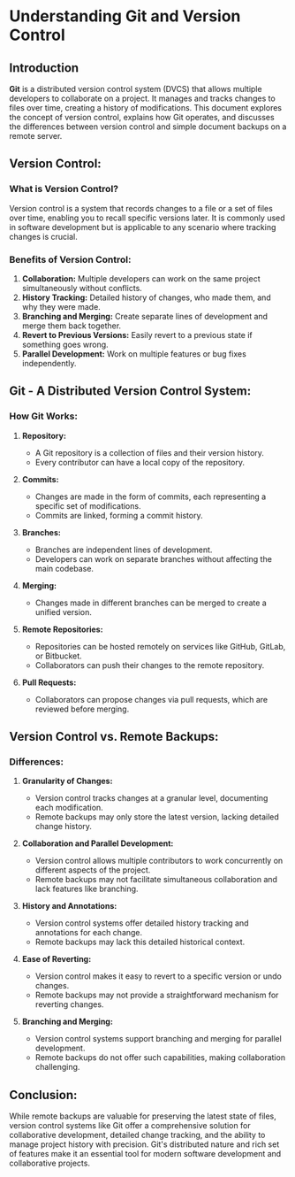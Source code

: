 # Understanding Git and Version Control

## Introduction

**Git** is a distributed version control system (DVCS) that allows multiple developers to collaborate on a project. It manages and tracks changes to files over time, creating a history of modifications. This document explores the concept of version control, explains how Git operates, and discusses the differences between version control and simple document backups on a remote server.

## Version Control:

### What is Version Control?

Version control is a system that records changes to a file or a set of files over time, enabling you to recall specific versions later. It is commonly used in software development but is applicable to any scenario where tracking changes is crucial.

### Benefits of Version Control:

1. **Collaboration:** Multiple developers can work on the same project simultaneously without conflicts.
2. **History Tracking:** Detailed history of changes, who made them, and why they were made.
3. **Branching and Merging:** Create separate lines of development and merge them back together.
4. **Revert to Previous Versions:** Easily revert to a previous state if something goes wrong.
5. **Parallel Development:** Work on multiple features or bug fixes independently.

## Git - A Distributed Version Control System:

### How Git Works:

1. **Repository:**
   - A Git repository is a collection of files and their version history.
   - Every contributor can have a local copy of the repository.

2. **Commits:**
   - Changes are made in the form of commits, each representing a specific set of modifications.
   - Commits are linked, forming a commit history.

3. **Branches:**
   - Branches are independent lines of development.
   - Developers can work on separate branches without affecting the main codebase.

4. **Merging:**
   - Changes made in different branches can be merged to create a unified version.

5. **Remote Repositories:**
   - Repositories can be hosted remotely on services like GitHub, GitLab, or Bitbucket.
   - Collaborators can push their changes to the remote repository.

6. **Pull Requests:**
   - Collaborators can propose changes via pull requests, which are reviewed before merging.

## Version Control vs. Remote Backups:

### Differences:

1. **Granularity of Changes:**
   - Version control tracks changes at a granular level, documenting each modification.
   - Remote backups may only store the latest version, lacking detailed change history.

2. **Collaboration and Parallel Development:**
   - Version control allows multiple contributors to work concurrently on different aspects of the project.
   - Remote backups may not facilitate simultaneous collaboration and lack features like branching.

3. **History and Annotations:**
   - Version control systems offer detailed history tracking and annotations for each change.
   - Remote backups may lack this detailed historical context.

4. **Ease of Reverting:**
   - Version control makes it easy to revert to a specific version or undo changes.
   - Remote backups may not provide a straightforward mechanism for reverting changes.

5. **Branching and Merging:**
   - Version control systems support branching and merging for parallel development.
   - Remote backups do not offer such capabilities, making collaboration challenging.

## Conclusion:

While remote backups are valuable for preserving the latest state of files, version control systems like Git offer a comprehensive solution for collaborative development, detailed change tracking, and the ability to manage project history with precision. Git's distributed nature and rich set of features make it an essential tool for modern software development and collaborative projects.
